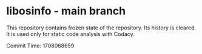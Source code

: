 # libosinfo - main branch

This repository contains frozen state of the repository.
Its history is cleared. It is used only for static code
analysis with Codacy.

Commit Time: 1708068659